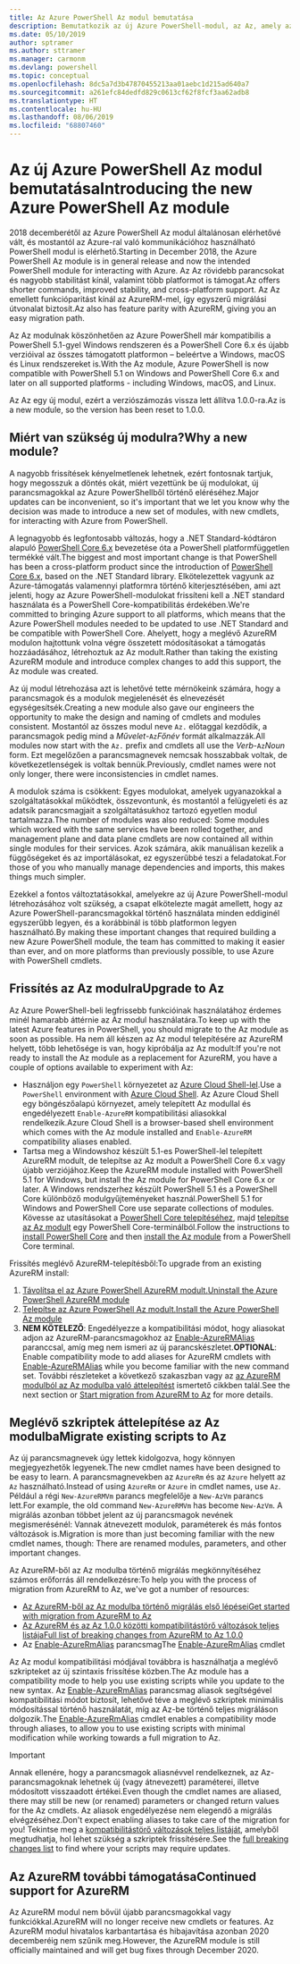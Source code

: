```yaml
---
title: Az Azure PowerShell Az modul bemutatása
description: Bemutatkozik az új Azure PowerShell-modul, az Az, amely az AzureRM modult váltja le.
ms.date: 05/10/2019
author: sptramer
ms.author: sttramer
ms.manager: carmonm
ms.devlang: powershell
ms.topic: conceptual
ms.openlocfilehash: 8dc5a7d3b47870455213aa01aebc1d215ad640a7
ms.sourcegitcommit: a261efc84dedfd829c0613cf62f8fcf3aa62adb8
ms.translationtype: HT
ms.contentlocale: hu-HU
ms.lasthandoff: 08/06/2019
ms.locfileid: "68807460"
---
```

# <a name="introducing-the-new-azure-powershell-az-module"></a><span data-ttu-id="558c4-103">Az új Azure PowerShell Az modul bemutatása</span><span class="sxs-lookup"><span data-stu-id="558c4-103">Introducing the new Azure PowerShell Az module</span></span>

<span data-ttu-id="558c4-104">2018 decemberétől az Azure PowerShell Az modul általánosan elérhetővé vált, és mostantól az Azure-ral való kommunikációhoz használható PowerShell modul is elérhető.</span><span class="sxs-lookup"><span data-stu-id="558c4-104">Starting in December 2018, the Azure PowerShell Az module is in general release and now the intended PowerShell module for interacting with Azure.</span></span> <span data-ttu-id="558c4-105">Az Az rövidebb parancsokat és nagyobb stabilitást kínál, valamint több platformot is támogat.</span><span class="sxs-lookup"><span data-stu-id="558c4-105">Az offers shorter commands, improved stability, and cross-platform support.</span></span> <span data-ttu-id="558c4-106">Az Az emellett funkcióparitást kínál az AzureRM-mel, így egyszerű migrálási útvonalat biztosít.</span><span class="sxs-lookup"><span data-stu-id="558c4-106">Az also has feature parity with AzureRM, giving you an easy migration path.</span></span>

<span data-ttu-id="558c4-107">Az Az modulnak köszönhetően az Azure PowerShell már kompatibilis a PowerShell 5.1-gyel Windows rendszeren és a PowerShell Core 6.x és újabb verzióival az összes támogatott platformon – beleértve a Windows, macOS és Linux rendszereket is.</span><span class="sxs-lookup"><span data-stu-id="558c4-107">With the Az module, Azure PowerShell is now compatible with PowerShell 5.1 on Windows and PowerShell Core 6.x and later on all supported platforms - including Windows, macOS, and Linux.</span></span>

<span data-ttu-id="558c4-108">Az Az egy új modul, ezért a verziószámozás vissza lett állítva 1.0.0-ra.</span><span class="sxs-lookup"><span data-stu-id="558c4-108">Az is a new module, so the version has been reset to 1.0.0.</span></span>

## <a name="why-a-new-module"></a><span data-ttu-id="558c4-109">Miért van szükség új modulra?</span><span class="sxs-lookup"><span data-stu-id="558c4-109">Why a new module?</span></span>

<span data-ttu-id="558c4-110">A nagyobb frissítések kényelmetlenek lehetnek, ezért fontosnak tartjuk, hogy megosszuk a döntés okát, miért vezettünk be új modulokat, új parancsmagokkal az Azure PowerShellből történő eléréséhez.</span><span class="sxs-lookup"><span data-stu-id="558c4-110">Major updates can be inconvenient, so it's important that we let you know why the decision was made to introduce a new set of modules, with new cmdlets, for interacting with Azure from PowerShell.</span></span>

<span data-ttu-id="558c4-111">A legnagyobb és legfontosabb változás, hogy a .NET Standard-kódtáron alapuló [PowerShell Core 6.x](/powershell/scripting/overview) bevezetése óta a PowerShell platformfüggetlen termékké vált.</span><span class="sxs-lookup"><span data-stu-id="558c4-111">The biggest and most important change is that PowerShell has been a cross-platform product since the introduction of [PowerShell Core 6.x](/powershell/scripting/overview), based on the .NET Standard library.</span></span>
<span data-ttu-id="558c4-112">Elkötelezettek vagyunk az Azure-támogatás valamennyi platformra történő kiterjesztésében, ami azt jelenti, hogy az Azure PowerShell-modulokat frissíteni kell a .NET standard használata és a PowerShell Core-kompatibilitás érdekében.</span><span class="sxs-lookup"><span data-stu-id="558c4-112">We're committed to bringing Azure support to all platforms, which means that the Azure PowerShell modules needed to be updated to use .NET Standard and be compatible with PowerShell Core.</span></span> <span data-ttu-id="558c4-113">Ahelyett, hogy a meglévő AzureRM modulon hajtottunk volna végre összetett módosításokat a támogatás hozzáadásához, létrehoztuk az Az modult.</span><span class="sxs-lookup"><span data-stu-id="558c4-113">Rather than taking the existing AzureRM module and introduce complex changes to add this support, the Az module was created.</span></span>

<span data-ttu-id="558c4-114">Az új modul létrehozása azt is lehetővé tette mérnökeink számára, hogy a parancsmagok és a modulok megjelenését és elnevezését egységesítsék.</span><span class="sxs-lookup"><span data-stu-id="558c4-114">Creating a new module also gave our engineers the opportunity to make the design and naming of cmdlets and modules consistent.</span></span> <span data-ttu-id="558c4-115">Mostantól az összes modul neve `Az.` előtaggal kezdődik, a parancsmagok pedig mind a _Művelet_-`Az`_Főnév_ formát alkalmazzák.</span><span class="sxs-lookup"><span data-stu-id="558c4-115">All modules now start with the `Az.` prefix and cmdlets all use the _Verb_-`Az`_Noun_ form.</span></span> <span data-ttu-id="558c4-116">Ezt megelőzően a parancsmagnevek nemcsak hosszabbak voltak, de következetlenségek is voltak bennük.</span><span class="sxs-lookup"><span data-stu-id="558c4-116">Previously, cmdlet names were not only longer, there were inconsistencies in cmdlet names.</span></span>

<span data-ttu-id="558c4-117">A modulok száma is csökkent: Egyes modulokat, amelyek ugyanazokkal a szolgáltatásokkal működtek, összevontunk, és mostantól a felügyeleti és az adatsík parancsmagjait a szolgáltatásukhoz tartozó egyetlen modul tartalmazza.</span><span class="sxs-lookup"><span data-stu-id="558c4-117">The number of modules was also reduced: Some modules which worked with the same services have been rolled together, and management plane and data plane cmdlets are now contained all within single modules for their services.</span></span> <span data-ttu-id="558c4-118">Azok számára, akik manuálisan kezelik a függőségeket és az importálásokat, ez egyszerűbbé teszi a feladatokat.</span><span class="sxs-lookup"><span data-stu-id="558c4-118">For those of you who manually manage dependencies and imports, this makes things much simpler.</span></span>

<span data-ttu-id="558c4-119">Ezekkel a fontos változtatásokkal, amelyekre az új Azure PowerShell-modul létrehozásához volt szükség, a csapat elkötelezte magát amellett, hogy az Azure PowerShell-parancsmagokkal történő használata minden eddiginél egyszerűbb legyen, és a korábbinál is több platformon legyen használható.</span><span class="sxs-lookup"><span data-stu-id="558c4-119">By making these important changes that required building a new Azure PowerShell module, the team has committed to making it easier than ever, and on more platforms than previously possible, to use Azure with PowerShell cmdlets.</span></span>

## <a name="upgrade-to-az"></a><span data-ttu-id="558c4-120">Frissítés az Az modulra</span><span class="sxs-lookup"><span data-stu-id="558c4-120">Upgrade to Az</span></span>

<span data-ttu-id="558c4-121">Az Azure PowerShell-beli legfrissebb funkcióinak használatához érdemes minél hamarabb áttérnie az Az modul használatára.</span><span class="sxs-lookup"><span data-stu-id="558c4-121">To keep up with the latest Azure features in PowerShell, you should migrate to the Az module as soon as possible.</span></span> <span data-ttu-id="558c4-122">Ha nem áll készen az Az modul telepítésére az AzureRM helyett, több lehetősége is van, hogy kipróbálja az Az modult:</span><span class="sxs-lookup"><span data-stu-id="558c4-122">If you're not ready to install the Az module as a replacement for AzureRM, you have a couple of options available to experiment with Az:</span></span>

* <span data-ttu-id="558c4-123">Használjon egy `PowerShell` környezetet az [Azure Cloud Shell-lel](https://docs.microsoft.com/en-us/azure/cloud-shell/overview).</span><span class="sxs-lookup"><span data-stu-id="558c4-123">Use a `PowerShell` environment with [Azure Cloud Shell](https://docs.microsoft.com/en-us/azure/cloud-shell/overview).</span></span>
  <span data-ttu-id="558c4-124">Az Azure Cloud Shell egy böngészőalapú környezet, amely telepített Az modullal és engedélyezett `Enable-AzureRM` kompatibilitási aliasokkal rendelkezik.</span><span class="sxs-lookup"><span data-stu-id="558c4-124">Azure Cloud Shell is a browser-based shell environment which comes with the Az module installed and `Enable-AzureRM` compatibility aliases enabled.</span></span>
* <span data-ttu-id="558c4-125">Tartsa meg a Windowshoz készült 5.1-es PowerShell-lel telepített AzureRM modult, de telepítse az Az modult a PowerShell Core 6.x vagy újabb verziójához.</span><span class="sxs-lookup"><span data-stu-id="558c4-125">Keep the AzureRM module installed with PowerShell 5.1 for Windows, but install the Az module for PowerShell Core 6.x or later.</span></span> <span data-ttu-id="558c4-126">A Windows rendszerhez készült PowerShell 5.1 és a PowerShell Core különböző modulgyűjteményeket használ.</span><span class="sxs-lookup"><span data-stu-id="558c4-126">PowerShell 5.1 for Windows and PowerShell Core use separate collections of modules.</span></span> <span data-ttu-id="558c4-127">Kövesse az utasításokat a [PowerShell Core telepítéséhez](/powershell/scripting/install/installing-powershell-core-on-windows), majd [telepítse az Az modult](install-az-ps.md) egy PowerShell Core-terminálból.</span><span class="sxs-lookup"><span data-stu-id="558c4-127">Follow the instructions to [install PowerShell Core](/powershell/scripting/install/installing-powershell-core-on-windows) and then [install the Az module](install-az-ps.md) from a PowerShell Core terminal.</span></span>

<span data-ttu-id="558c4-128">Frissítés meglévő AzureRM-telepítésből:</span><span class="sxs-lookup"><span data-stu-id="558c4-128">To upgrade from an existing AzureRM install:</span></span>

1. [<span data-ttu-id="558c4-129">Távolítsa el az Azure PowerShell AzureRM modult.</span><span class="sxs-lookup"><span data-stu-id="558c4-129">Uninstall the Azure PowerShell AzureRM module</span></span>](/powershell/azure/uninstall-az-ps#uninstall-the-azurerm-module)
2. [<span data-ttu-id="558c4-130">Telepítse az Azure PowerShell Az modult.</span><span class="sxs-lookup"><span data-stu-id="558c4-130">Install the Azure PowerShell Az module</span></span>](install-az-ps.md)
3. <span data-ttu-id="558c4-131">__NEM KÖTELEZŐ__: Engedélyezze a kompatibilitási módot, hogy aliasokat adjon az AzureRM-parancsmagokhoz az [Enable-AzureRMAlias](/powershell/module/az.accounts/enable-azurermalias) paranccsal, amíg meg nem ismeri az új parancskészletet.</span><span class="sxs-lookup"><span data-stu-id="558c4-131">__OPTIONAL__: Enable compatibility mode to add aliases for AzureRM cmdlets with [Enable-AzureRMAlias](/powershell/module/az.accounts/enable-azurermalias) while you become familiar with the new command set.</span></span> <span data-ttu-id="558c4-132">További részleteket a következő szakaszban vagy az [az AzureRM modulból az Az modulba való áttelepítést](migrate-from-azurerm-to-az.md) ismertető cikkben talál.</span><span class="sxs-lookup"><span data-stu-id="558c4-132">See the next section or [Start migration from AzureRM to Az](migrate-from-azurerm-to-az.md) for more details.</span></span>

## <a name="migrate-existing-scripts-to-az"></a><span data-ttu-id="558c4-133">Meglévő szkriptek áttelepítése az Az modulba</span><span class="sxs-lookup"><span data-stu-id="558c4-133">Migrate existing scripts to Az</span></span>

<span data-ttu-id="558c4-134">Az új parancsmagnevek úgy lettek kidolgozva, hogy könnyen megjegyezhetők legyenek.</span><span class="sxs-lookup"><span data-stu-id="558c4-134">The new cmdlet names have been designed to be easy to learn.</span></span> <span data-ttu-id="558c4-135">A parancsmagnevekben az `AzureRm` és az `Azure` helyett az `Az` használható.</span><span class="sxs-lookup"><span data-stu-id="558c4-135">Instead of using `AzureRm` or `Azure` in cmdlet names, use `Az`.</span></span> <span data-ttu-id="558c4-136">Például a régi `New-AzureRMVm` parancs megfelelője a `New-AzVm` parancs lett.</span><span class="sxs-lookup"><span data-stu-id="558c4-136">For example, the old command `New-AzureRMVm` has become `New-AzVm`.</span></span>
<span data-ttu-id="558c4-137">A migrálás azonban többet jelent az új parancsmagok nevének megismerésénél: Vannak átnevezett modulok, paraméterek és más fontos változások is.</span><span class="sxs-lookup"><span data-stu-id="558c4-137">Migration is more than just becoming familiar with the new cmdlet names, though: There are renamed modules, parameters, and other important changes.</span></span>

<span data-ttu-id="558c4-138">Az AzureRM-ből az Az modulba történő migrálás megkönnyítéséhez számos erőforrás áll rendelkezésre:</span><span class="sxs-lookup"><span data-stu-id="558c4-138">To help you with the process of migration from AzureRM to Az, we've got a number of resources:</span></span>

* [<span data-ttu-id="558c4-139">Az AzureRM-ből az Az modulba történő migrálás első lépései</span><span class="sxs-lookup"><span data-stu-id="558c4-139">Get started with migration from AzureRM to Az</span></span>](migrate-from-azurerm-to-az.md)
* [<span data-ttu-id="558c4-140">Az AzureRM és az Az 1.0.0 közötti kompatibilitástörő változások teljes listája</span><span class="sxs-lookup"><span data-stu-id="558c4-140">Full list of breaking changes from AzureRM to Az 1.0.0</span></span>](migrate-az-1.0.0.md)
* <span data-ttu-id="558c4-141">Az [Enable-AzureRmAlias](/powershell/module/az.accounts/enable-azurermalias) parancsmag</span><span class="sxs-lookup"><span data-stu-id="558c4-141">The [Enable-AzureRmAlias](/powershell/module/az.accounts/enable-azurermalias) cmdlet</span></span>

<span data-ttu-id="558c4-142">Az Az modul kompatibilitási módjával továbbra is használhatja a meglévő szkripteket az új szintaxis frissítése közben.</span><span class="sxs-lookup"><span data-stu-id="558c4-142">The Az module has a compatibility mode to help you use existing scripts while you update to the new syntax.</span></span> <span data-ttu-id="558c4-143">Az [Enable-AzureRmAlias](/powershell/module/az.accounts/enable-azurermalias) parancsmag aliasok segítségével kompatibilitási módot biztosít, lehetővé téve a meglévő szkriptek minimális módosítással történő használatát, míg az Az-be történő teljes migráláson dolgozik.</span><span class="sxs-lookup"><span data-stu-id="558c4-143">The [Enable-AzureRmAlias](/powershell/module/az.accounts/enable-azurermalias) cmdlet enables a compatibility mode through aliases, to allow you to use existing scripts with minimal modification while working towards a full migration to Az.</span></span>

> [!IMPORTANT]
> <span data-ttu-id="558c4-144">Annak ellenére, hogy a parancsmagok aliasnévvel rendelkeznek, az Az-parancsmagoknak lehetnek új (vagy átnevezett) paraméterei, illetve módosított visszaadott értékei.</span><span class="sxs-lookup"><span data-stu-id="558c4-144">Even though the cmdlet names are aliased, there may still be new (or renamed) parameters or changed return values for the Az cmdlets.</span></span> <span data-ttu-id="558c4-145">Az aliasok engedélyezése nem elegendő a migrálás elvégzéséhez.</span><span class="sxs-lookup"><span data-stu-id="558c4-145">Don't expect enabling aliases to take care of the migration for you!</span></span> <span data-ttu-id="558c4-146">Tekintse meg a [kompatibilitástörő változások teljes listáját](migrate-az-1.0.0.md), amelyből megtudhatja, hol lehet szükség a szkriptek frissítésére.</span><span class="sxs-lookup"><span data-stu-id="558c4-146">See the [full breaking changes list](migrate-az-1.0.0.md) to find where your scripts may require updates.</span></span>

## <a name="continued-support-for-azurerm"></a><span data-ttu-id="558c4-147">Az AzureRM további támogatása</span><span class="sxs-lookup"><span data-stu-id="558c4-147">Continued support for AzureRM</span></span>

<span data-ttu-id="558c4-148">Az AzureRM modul nem bővül újabb parancsmagokkal vagy funkciókkal.</span><span class="sxs-lookup"><span data-stu-id="558c4-148">AzureRM will no longer receive new cmdlets or features.</span></span> <span data-ttu-id="558c4-149">Az AzureRM modul hivatalos karbantartása és hibajavítása azonban 2020 decemberéig nem szűnik meg.</span><span class="sxs-lookup"><span data-stu-id="558c4-149">However, the AzureRM module is still officially maintained and will get bug fixes through December 2020.</span></span>